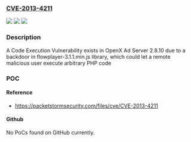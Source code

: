 ### [CVE-2013-4211](https://cve.mitre.org/cgi-bin/cvename.cgi?name=CVE-2013-4211)
![](https://img.shields.io/static/v1?label=Product&message=Ad%20Server&color=blue)
![](https://img.shields.io/static/v1?label=Version&message=2.8.10%20&color=brightgreen)
![](https://img.shields.io/static/v1?label=Vulnerability&message=backdoor&color=brightgreen)

### Description

A Code Execution Vulnerability exists in OpenX Ad Server 2.8.10 due to a backdoor in flowplayer-3.1.1.min.js library, which could let a remote malicious user execute arbitrary PHP code

### POC

#### Reference
- https://packetstormsecurity.com/files/cve/CVE-2013-4211

#### Github
No PoCs found on GitHub currently.

